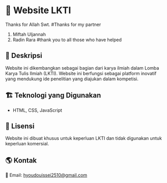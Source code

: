 # 🌟 Website LKTI
Thanks for Allah Swt.
#Thanks for my partner
1. Miftah Uljannah
2. Radin Rara
#thank you to all those who have helped

## 📖 Deskripsi
Website ini dikembangkan sebagai bagian dari karya ilmiah dalam Lomba Karya Tulis Ilmiah (LKTI). Website ini berfungsi sebagai platform inovatif yang mendukung ide penelitian yang diajukan dalam kompetisi.

## 🏗️ Teknologi yang Digunakan
- HTML, CSS, JavaScript

## 📄 Lisensi
Website ini dibuat khusus untuk keperluan LKTI dan tidak digunakan untuk keperluan komersial.

## 🌎 Kontak
📧 Email: hyoudouissei2510@gmail.com
